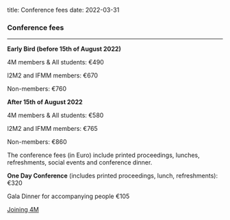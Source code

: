 title: Conference fees
date: 2022-03-31
 
### Conference fees



<hr />

<strong>Early Bird (before 15th of August 2022)</strong>

4M members & All students: €490

I2M2 and IFMM members: €670

Non-members: €760

<strong>After 15th of August 2022</strong>

4M members & All students: €580

I2M2 and IFMM members: €765

Non-members: €860



The conference fees (in Euro) include printed proceedings, lunches, refreshments, social events and conference dinner.

<strong> One Day Conference</strong> (includes printed proceedings, lunch, refreshments): €320

Gala Dinner for accompanying people €105
  
  <a href="https://www.4m-association.org/join4m.html">Joining 4M</a>


